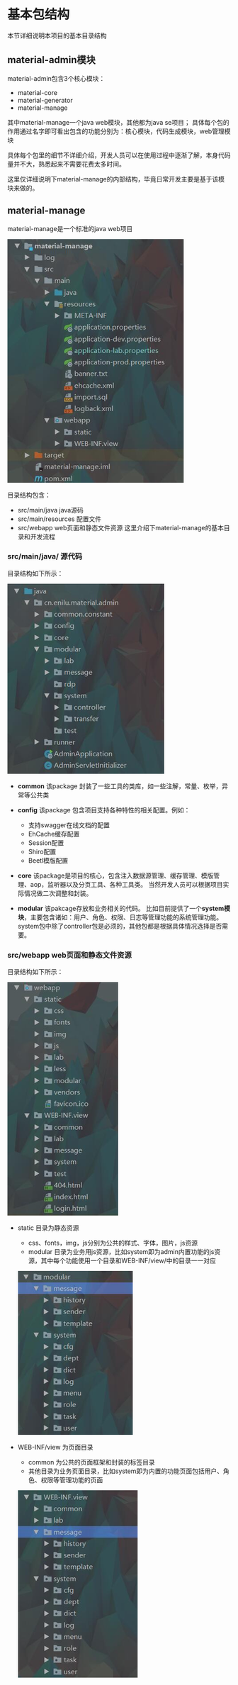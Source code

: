 # 基本包结构

本节详细说明本项目的基本目录结构

## material-admin模块

material-admin包含3个核心模块：
- material-core
- material-generator
- material-manage 

其中material-manage一个java web模块，其他都为java se项目；
具体每个包的作用通过名字即可看出包含的功能分别为：核心模块，代码生成模块，web管理模块
 

具体每个包里的细节不详细介绍，开发人员可以在使用过程中逐渐了解，本身代码量并不大，熟悉起来不需要花费太多时间。

这里仅详细说明下material-manage的内部结构，毕竟日常开发主要是基于该模块来做的。

## material-manage
material-manage是一个标准的java web项目

![material-manage](./img/admin.jpg)

目录结构包含：

- src/main/java  java源码
- src/main/resources  配置文件
- src/webapp  web页面和静态文件资源
这里介绍下material-manage的基本目录和开发流程

### src/main/java/ 源代码

目录结构如下所示：

![material-manage](./img/src.jpg)

- **common** 该package 封装了一些工具的类库，如一些注解，常量、枚举，异常等公共类
- **config** 该package 包含项目支持各种特性的相关配置。例如：
    - 支持swagger在线文档的配置
    - EhCache缓存配置
    - Session配置
    - Shiro配置
    - Beetl模版配置
- **core** 该package是项目的核心，包含注入数据源管理、缓存管理、模版管理、aop，监听器以及分页工具、各种工具类。
当然开发人员可以根据项目实际情况做二次调整和封装。

- **modular** 该pakcage存放和业务相关的代码。
比如目前提供了一个**system模块**，主要包含诸如：用户、角色、权限、日志等管理功能的系统管理功能。
system包中除了controller包是必须的，其他包都是根据具体情况选择是否需要。 
 



### src/webapp  web页面和静态文件资源
 
目录结构如下所示：

![material-manage](./img/web.jpg)

- static 目录为静态资源
    - css、fonts，img，js分别为公共的样式、字体，图片，js资源
    - modular 目录为业务用js资源，比如system即为admin内置功能的js资源，其中每个功能使用一个目录和WEB-INF/view/中的目录一一对应
    
    ![material-web-js](./img/web-js.jpg)
    
- WEB-INF/view 为页面目录
    - common 为公共的页面框架和封装的标签目录
    - 其他目录为业务页面目录，比如system即为内置的功能页面包括用户、角色、权限等管理功能的页面
    
    ![material-web-page](./img/web-page.jpg)

